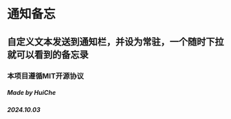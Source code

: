 # **通知备忘**
## 自定义文本发送到通知栏，并设为常驻，一个随时下拉就可以看到的备忘录

### 本项目遵循MIT开源协议

##### Made by HuiChe
##### 2024.10.03


